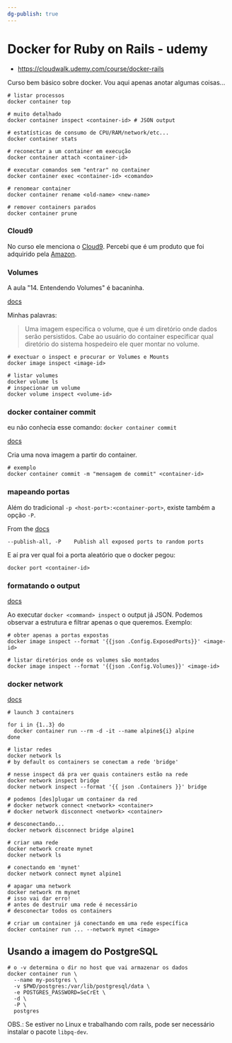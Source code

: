 ```yaml
---
dg-publish: true
---
```

# Docker for Ruby on Rails - udemy

- <https://cloudwalk.udemy.com/course/docker-rails>

Curso bem básico sobre docker. Vou aqui apenas anotar algumas coisas...

```shell
# listar processos
docker container top

# muito detalhado
docker container inspect <container-id> # JSON output

# estatísticas de consumo de CPU/RAM/network/etc...
docker container stats

# reconectar a um container em execução
docker container attach <container-id>

# executar comandos sem "entrar" no container
docker container exec <container-id> <comando>

# renomear container
docker container rename <old-name> <new-name>

# remover containers parados
docker container prune
```


### Cloud9

No curso ele menciona o [Cloud9](https://c9.github.io/core/). Percebi que é um produto que foi adquirido pela [Amazon](https://c9.io).

### Volumes

A aula "14. Entendendo Volumes" é bacaninha.

[docs](https://docs.docker.com/storage/volumes/)

Minhas palavras:

> Uma imagem especifica o volume, que é um diretório onde dados serão persistidos. Cabe ao usuário do container especificar qual diretório do sistema hospedeiro ele quer montar no volume.

```shell
# exectuar o inspect e procurar or Volumes e Mounts
docker image inspect <image-id>

# listar volumes
docker volume ls
# inspecionar um volume
docker volume inspect <volume-id>
```

### docker container commit

eu não conhecia esse comando: `docker container commit`

[docs](https://docs.docker.com/engine/reference/commandline/commit/)

Cria uma nova imagem a partir do container.

```shell
# exemplo
docker container commit -m "mensagem de commit" <container-id>
```

### mapeando portas

Além do tradicional `-p <host-port>:<container-port>`, existe também a opção `-P`.

From the [docs](https://docs.docker.com/engine/reference/commandline/container_run/)
```
--publish-all, -P    Publish all exposed ports to random ports
```

E aí pra ver qual foi a porta aleatório que o docker pegou:
```shell
docker port <container-id>
```


### formatando o output

[docs](https://docs.docker.com/config/formatting/)

Ao executar `docker <command> inspect` o output já JSON. Podemos observar a estrutura e filtrar apenas o que queremos. Exemplo:

```shell
# obter apenas a portas expostas
docker image inspect --format '{{json .Config.ExposedPorts}}' <image-id>

# listar diretórios onde os volumes são montados
docker image inspect --format '{{json .Config.Volumes}}' <image-id>
```

### docker network

[docs](https://docs.docker.com/network/)

```shell
# launch 3 containers

for i in {1..3} do
  docker container run --rm -d -it --name alpine${i} alpine
done

# listar redes
docker network ls
# by default os containers se conectam a rede 'bridge'

# nesse inspect dá pra ver quais containers estão na rede
docker network inspect bridge
docker network inspect --format '{{ json .Containers }}' bridge

# podemos [des]plugar um container da red
# docker network connect <network> <container>
# docker network disconnect <network> <container>

# desconectando...
docker network disconnect bridge alpine1

# criar uma rede
docker network create mynet
docker network ls

# conectando em 'mynet'
docker network connect mynet alpine1

# apagar uma network
docker network rm mynet
# isso vai dar erro!
# antes de destruir uma rede é necessário
# desconectar todos os containers

# criar um container já conectando em uma rede específica
docker container run ... --network mynet <image>
```


## Usando a imagem do PostgreSQL

```shell
# o -v determina o dir no host que vai armazenar os dados
docker container run \
  --name my-postgres \
  -v $PWD/postgres:/var/lib/postgresql/data \
  -e POSTGRES_PASSWORD=SeCrEt \
  -d \
  -P \
  postgres
```

OBS.: Se estiver no Linux e trabalhando com rails, pode ser necessário instalar o pacote `libpq-dev`.